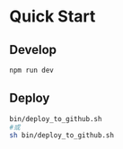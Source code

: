 # Quick Start

## Develop

```bash
npm run dev
```

## Deploy

```bash
bin/deploy_to_github.sh
#或
sh bin/deploy_to_github.sh
```
